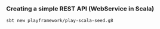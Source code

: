 ### Creating a simple REST API (WebService in Scala)
```
sbt new playframework/play-scala-seed.g8
```
